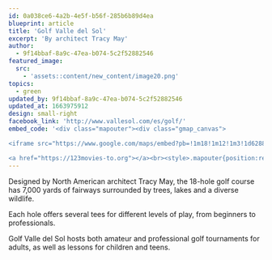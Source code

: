 ```yaml
---
id: 0a038ce6-4a2b-4e5f-b56f-285b6b89d4ea
blueprint: article
title: 'Golf Valle del Sol'
excerpt: 'By architect Tracy May'
author:
  - 9f14bbaf-8a9c-47ea-b074-5c2f52882546
featured_image:
  src:
    - 'assets::content/new_content/image20.png'
topics:
  - green
updated_by: 9f14bbaf-8a9c-47ea-b074-5c2f52882546
updated_at: 1663975912
design: small-right
facebook_link: 'http://www.vallesol.com/es/golf/'
embed_code: '<div class="mapouter"><div class="gmap_canvas">

<iframe src="https://www.google.com/maps/embed?pb=!1m18!1m12!1m3!1d62882.88617730547!2d-84.22886899062895!3d9.9189299670815!2m3!1f0!2f0!3f0!3m2!1i1024!2i768!4f13.1!3m3!1m2!1s0x8fa0f9bcfe2ace41%3A0xbcbcb9d32bc6571d!2sValle%20del%20Sol%20Golf%20Course!5e0!3m2!1ses!2sus!4v1663954914420!5m2!1ses!2sus" width="400" height="300" style="border:0;" allowfullscreen="" loading="lazy" referrerpolicy="no-referrer-when-downgrade"></iframe>

<a href="https://123movies-to.org"></a><br><style>.mapouter{position:relative;text-align:right;height:500px;width:1200px;}</style><style>.gmap_canvas {overflow:hidden;background:none!important;height:500px;width:1200px;}</style></div></div>'
---
```

Designed by North American architect Tracy May, the 18-hole golf course has 7,000 yards of fairways surrounded by trees, lakes and a diverse wildlife.

Each hole offers several tees for different levels of play, from beginners to professionals.

Golf Valle del Sol hosts both amateur and professional golf tournaments for adults, as well as lessons for children and teens.